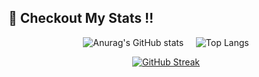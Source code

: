 ## 🥝 Checkout My Stats  !! 

<div align="center">

  <img src="https://github-readme-stats.vercel.app/api?username=Mhijazi16&show_icons=true&theme=merko" alt="Anurag's GitHub stats" />&nbsp;&nbsp;&nbsp;&nbsp;&nbsp;<img src="https://github-readme-stats.vercel.app/api/top-langs/?username=Mhijazi16&layout=compact&theme=merko" alt="Top Langs" />

</div>

<div align="center">

  <a href="https://git.io/streak-stats">
    <img src="https://github-readme-streak-stats.herokuapp.com?user=Mhijazi16&theme=merko&date_format=j%20M%5B%20Y%5D" alt="GitHub Streak" />
  </a>

</div>


